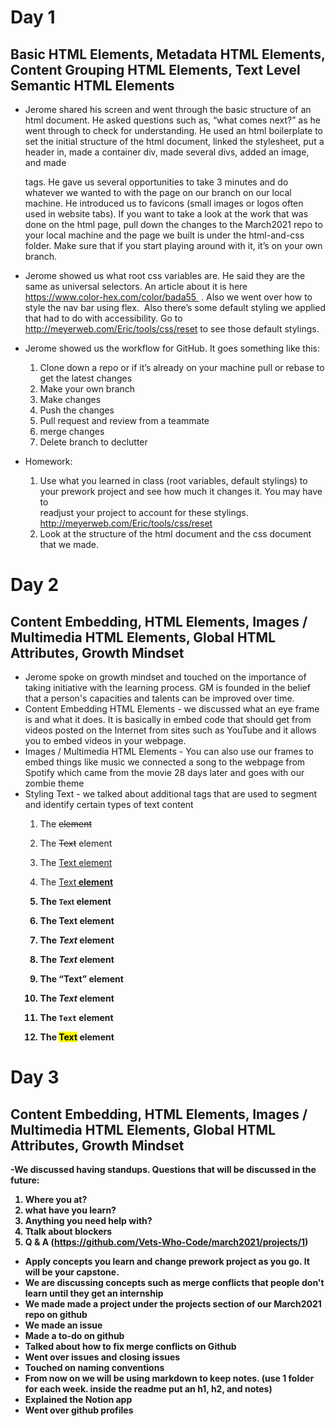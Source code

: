# Day 1
## Basic HTML Elements, Metadata HTML Elements, Content Grouping HTML Elements, Text Level Semantic HTML Elements

- Jerome shared his screen and went through the basic structure of an html document. He asked questions such as, “what comes next?” as he went through to check for understanding. He used an html boilerplate to set the initial structure of the html document, linked the stylesheet, put a header in, made a container div, made several divs, added an image, and made <p> tags. He gave us several opportunities to take 3 minutes and do whatever we wanted to with the page on our branch on our local machine. He introduced us to favicons (small images or logos often used in website tabs). If you want to take a look at the work that was done on the html page, pull down the changes to the March2021 repo to your local machine and the page we built is under the html-and-css folder. Make sure that if you start playing around with it, it’s on your own branch.

- Jerome showed us what root css variables are. He said they are the same as universal selectors. An article about it is here https://www.color-hex.com/color/bada55  . Also we went over how to style the nav bar using flex.  Also there’s some default styling we applied that had to do with accessibility. Go to http://meyerweb.com/Eric/tools/css/reset to see those default stylings.

- Jerome showed us the workflow for GitHub. It goes something like this:
  1. Clone down a repo or if it’s already on your machine pull or rebase to get the latest changes
  2. Make your own branch
  3. Make changes
  4. Push the changes
  5. Pull request and review from a teammate
  6. merge changes
  7. Delete branch to declutter

- Homework:
  1. Use what you learned in class (root variables, default stylings) to your prework project and see how much it changes it. You may have to     
  readjust your project to account for these stylings. http://meyerweb.com/Eric/tools/css/reset
  2. Look at the structure of the html document and the css document that we made. 

# Day 2
## Content Embedding, HTML Elements, Images / Multimedia HTML Elements, Global HTML Attributes, Growth Mindset

- Jerome spoke on growth mindset and touched on the importance of taking initiative with the learning process. GM is founded in the belief that a person's capacities and talents can be improved over time.
- Content Embedding HTML Elements - we discussed what an eye frame is and what it does.  It is basically in embed code that should get from videos posted on the Internet from sites such as YouTube and it allows you to embed videos in your webpage.
- Images / Multimedia HTML Elements - You can also use our frames to embed things like music we connected a song to the webpage from Spotify which came from the movie 28 days later and goes with our zombie theme
- Styling Text - we talked about additional tags that are used to segment and identify certain types of text content
  1. The <del> element

  2. The <s>Text</s> element

  3. The <ins>Text</s> element

  4. The <ins>Text<strong> element

  5. The <small>Text</small> element

  6. The <b>Text</b> element

  7. The <cite>Text</cite> element

  8. The <i>Text</i> element

  9. The <q>Text</q> element

  10. The <em>Text</em> element

  11. The <code>Text</code> element

  12. The <mark>Text</mark> element

# Day 3
## Content Embedding, HTML Elements, Images / Multimedia HTML Elements, Global HTML Attributes, Growth Mindset

-We discussed having standups. Questions that will be discussed in the future: 
  1. Where you at?
  2. what have you learn?
  3. Anything you need help with?
  4. Ttalk about blockers
  5. Q & A (https://github.com/Vets-Who-Code/march2021/projects/1)

- Apply concepts you learn and change prework project as you go. It will be your capstone.  
- We are discussing concepts such as merge conflicts that people don't learn until they get an internship
- We made made a project under the projects section of our March2021 repo on github
- We made an issue
- Made a to-do on github
- Talked about how to fix merge conflicts on Github
- Went over issues and closing issues
- Touched on naming conventions
- From now on we will be using markdown to keep notes. (use 1 folder for each week. inside the readme put an h1, h2, and notes)
- Explained the Notion app
- Went over github profiles
